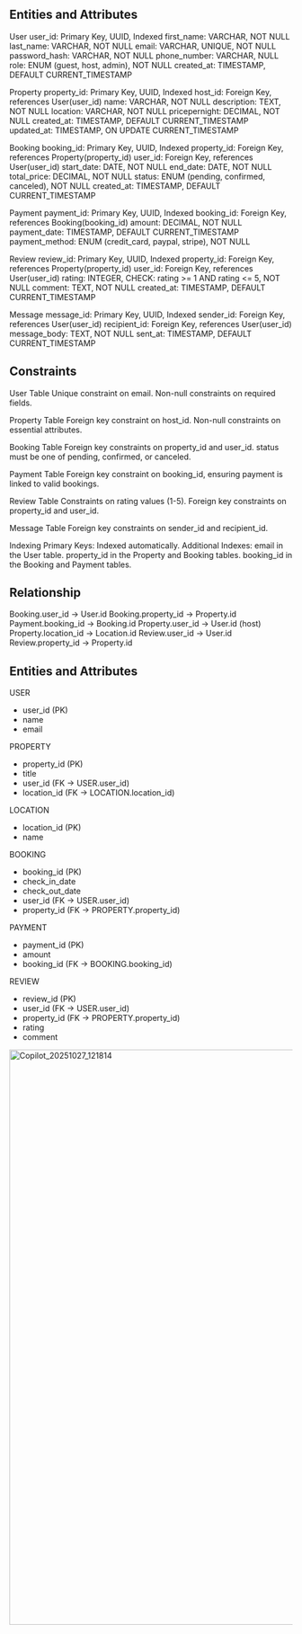 ## Entities and Attributes

User
user_id: Primary Key, UUID, Indexed
first_name: VARCHAR, NOT NULL
last_name: VARCHAR, NOT NULL
email: VARCHAR, UNIQUE, NOT NULL
password_hash: VARCHAR, NOT NULL
phone_number: VARCHAR, NULL
role: ENUM (guest, host, admin), NOT NULL
created_at: TIMESTAMP, DEFAULT CURRENT_TIMESTAMP

Property
property_id: Primary Key, UUID, Indexed
host_id: Foreign Key, references User(user_id)
name: VARCHAR, NOT NULL
description: TEXT, NOT NULL
location: VARCHAR, NOT NULL
pricepernight: DECIMAL, NOT NULL
created_at: TIMESTAMP, DEFAULT CURRENT_TIMESTAMP
updated_at: TIMESTAMP, ON UPDATE CURRENT_TIMESTAMP

Booking
booking_id: Primary Key, UUID, Indexed
property_id: Foreign Key, references Property(property_id)
user_id: Foreign Key, references User(user_id)
start_date: DATE, NOT NULL
end_date: DATE, NOT NULL
total_price: DECIMAL, NOT NULL
status: ENUM (pending, confirmed, canceled), NOT NULL
created_at: TIMESTAMP, DEFAULT CURRENT_TIMESTAMP

Payment
payment_id: Primary Key, UUID, Indexed
booking_id: Foreign Key, references Booking(booking_id)
amount: DECIMAL, NOT NULL
payment_date: TIMESTAMP, DEFAULT CURRENT_TIMESTAMP
payment_method: ENUM (credit_card, paypal, stripe), NOT NULL

Review
review_id: Primary Key, UUID, Indexed
property_id: Foreign Key, references Property(property_id)
user_id: Foreign Key, references User(user_id)
rating: INTEGER, CHECK: rating >= 1 AND rating <= 5, NOT NULL
comment: TEXT, NOT NULL
created_at: TIMESTAMP, DEFAULT CURRENT_TIMESTAMP

Message
message_id: Primary Key, UUID, Indexed
sender_id: Foreign Key, references User(user_id)
recipient_id: Foreign Key, references User(user_id)
message_body: TEXT, NOT NULL
sent_at: TIMESTAMP, DEFAULT CURRENT_TIMESTAMP

## Constraints

User Table
Unique constraint on email.
Non-null constraints on required fields.

Property Table
Foreign key constraint on host_id.
Non-null constraints on essential attributes.

Booking Table
Foreign key constraints on property_id and user_id.
status must be one of pending, confirmed, or canceled.

Payment Table
Foreign key constraint on booking_id, ensuring payment is linked to valid bookings.

Review Table
Constraints on rating values (1-5).
Foreign key constraints on property_id and user_id.

Message Table
Foreign key constraints on sender_id and recipient_id.

Indexing
Primary Keys: Indexed automatically.
Additional Indexes:
email in the User table.
property_id in the Property and Booking tables.
booking_id in the Booking and Payment tables.

## Relationship

Booking.user_id → User.id
Booking.property_id → Property.id
Payment.booking_id → Booking.id
Property.user_id → User.id (host)
Property.location_id → Location.id
Review.user_id → User.id
Review.property_id → Property.id

## Entities and Attributes 
USER
- user_id (PK)
- name
- email

PROPERTY
- property_id (PK)
- title
- user_id (FK → USER.user_id)
- location_id (FK → LOCATION.location_id)

LOCATION
- location_id (PK)
- name

BOOKING
- booking_id (PK)
- check_in_date
- check_out_date
- user_id (FK → USER.user_id)
- property_id (FK → PROPERTY.property_id)

PAYMENT
- payment_id (PK)
- amount
- booking_id (FK → BOOKING.booking_id)

REVIEW
- review_id (PK)
- user_id (FK → USER.user_id)
- property_id (FK → PROPERTY.property_id)
- rating
- comment


<img width="1024" height="1024" alt="Copilot_20251027_121814" src="https://github.com/user-attachments/assets/4993c328-6347-4fa1-a03d-bef725b6e36c" />
